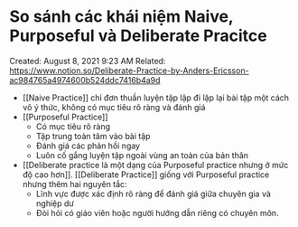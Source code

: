 ---
---

# So sánh các khái niệm Naive, Purposeful và Deliberate Pracitce

Created: August 8, 2021 9:23 AM
Related: https://www.notion.so/Deliberate-Practice-by-Anders-Ericsson-ac984765a4974600b524ddc7416b4a9d

- [[Naive Practice]] chỉ đơn thuần luyện tập lặp đi lặp lại bài tập một cách vô ý thức, không có mục tiêu rõ ràng và đánh giá
- [[Purposeful Practice]]
    - Có mục tiêu rõ ràng
    - Tập trung toàn tâm vào bài tập
    - Đánh giá các phản hồi ngay
    - Luôn cố gắng luyện tập ngoài vùng an toàn của bản thân
- [[Deliberate practice là một dạng của Purposeful practice nhưng ở mức độ cao hơn]]. [[Deliberate Practice]] giống với Purposeful practice nhưng thêm hai nguyên tắc:
    - Lĩnh vực được xác định rõ ràng để đánh giá giữa chuyên gia và nghiệp dư
    - Đòi hỏi có giáo viên hoặc người hướng dẫn riêng có chuyên môn.